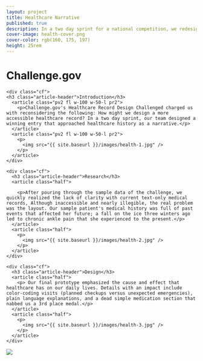 ```yaml
---
layout: project
title: Healthcare Narrative
published: true
description: In a two day sprint for a national competition, we redesigned the patient health record and were one of a dozen winners nationwide.
cover-image: health-cover.png
cover-color: rgb(160, 175, 197)
height: 25rem
---
```


<div class="section black-70 custom-healthcare">

  <div class="container">
    <h1 class="fl w-100 mt5 f5 ttu tracked fw6">Challenge.gov</h1>

    <div class="cf">
    <h3 class="article-header">Introduction</h3>
      <article class="pv2 fl w-100 w-50-l pr2">
        <p>Challenge.gov's Healthcare Record Design Challenged charged us with reconsidering the following: How might we design a more accessible healthcare record? In a two day sprint, our team designed a winning entry that approached healthcare history as a narrative.</p>
      </article>
      <article class="pv2 fl w-100 w-50-l pr2">
        <p>
          <img src="{{ site.baseurl }}/images/health-1.jpg" />
        </p>
      </article>
    </div>
  </div>

</div>

<div class="section">

  <div class="container">

    <div class="cf">
      <h3 class="article-header">Research</h3>
      <article class="half">

        <p>After pouring through the sample data of the challenge, we quickly realized the lack of clarity with current text-only medical records, Although inaccessible and nearly illegible, the real problem was the layout. Our sample patient's medical history was full of past events that affected her future; a fall on the ice three winters ago led to chronic ankle pain that she experienced to the present.</p>
      </article>
      <article class="half">
        <p>
          <img src="{{ site.baseurl }}/images/health-2.jpg" />
        </p>
      </article>
    </div>

    <div class="cf">
      <h3 class="article-header">Design</h3>
      <article class="half">
        <p> Our final prototype emphasized the cause and effect that healthcare has on our daily lives. Details with an impact include color-coding visits (planned checkups versus unexpected emergencies), plain language explanations, and a dead simple medication section that nabbed us a 3rd place medal.</p>
      </article>
      <article class="half">
        <p>
          <img src="{{ site.baseurl }}/images/health-3.jpg" />
        </p>
      </article>
    </div>

  </div>

</div>

<div class="section pa0">

  <img src="{{ site.baseurl }}/images/health-4.jpg" />

</div>
